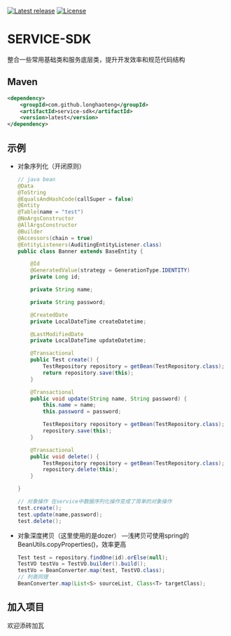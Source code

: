 [![Latest release](https://img.shields.io/github/release/longhaoteng/api-spring-boot-starter.svg)](https://github.com/longhaoteng/service-sdk/releases/latest)
[![License](https://img.shields.io/hexpm/l/plug.svg?maxAge=2592000)](https://github.com/longhaoteng/service-sdk/blob/master/LICENSE)

# SERVICE-SDK

整合一些常用基础类和服务底层类，提升开发效率和规范代码结构



## Maven

```XML
<dependency>
    <groupId>com.github.longhaoteng</groupId>
    <artifactId>service-sdk</artifactId>
    <version>latest</version>
</dependency>
```



## 示例

- 对象序列化（开闭原则）

  ```java
  // java bean
  @Data
  @ToString
  @EqualsAndHashCode(callSuper = false)
  @Entity
  @Table(name = "test")
  @NoArgsConstructor
  @AllArgsConstructor
  @Builder
  @Accessors(chain = true)
  @EntityListeners(AuditingEntityListener.class)
  public class Banner extends BaseEntity {
  
      @Id
      @GeneratedValue(strategy = GenerationType.IDENTITY)
      private Long id;
  
      private String name;
  
      private String password;
  
      @CreatedDate
      private LocalDateTime createDatetime;
  
      @LastModifiedDate
      private LocalDateTime updateDatetime;
  
      @Transactional
      public Test create() {
          TestRepository repository = getBean(TestRepository.class);
          return repository.save(this);
      }
  
      @Transactional
      public void update(String name, String password) {
          this.name = name;
          this.password = password;
  
          TestRepository repository = getBean(TestRepository.class);
          repository.save(this);
      }
  
      @Transactional
      public void delete() {
          TestRepository repository = getBean(TestRepository.class);
          repository.delete(this);
      }
  
  }
  
  // 对象操作 在service中数据序列化操作变成了简单的对象操作
  test.create();
  test.update(name,password);
  test.delete();
  ```
- 对象深度拷贝（这里使用的是dozer）    —浅拷贝可使用spring的BeanUtils.copyProperties()，效率更高
  
  ```java
  Test test = repository.findOne(id).orElse(null);
  TestVO testVo = TestVO.builder().build();
  testVo = BeanConverter.map(test, TestVO.class);
  // 列表同理
  BeanConverter.map(List<S> sourceList, Class<T> targetClass);
  ```


## 加入项目
欢迎添砖加瓦
